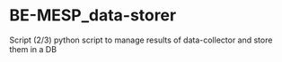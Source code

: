# BE-MESP_data-storer
Script (2/3)
python script to manage results of data-collector and store them in a DB
